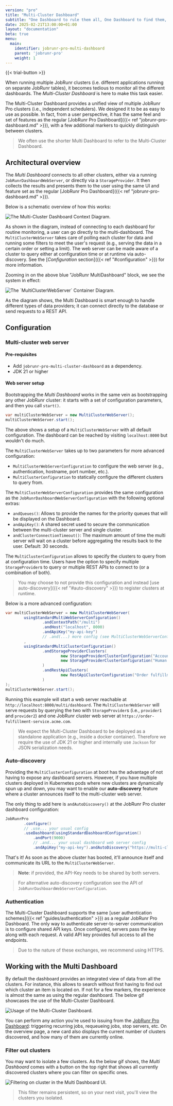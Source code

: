 ```yaml
---
version: "pro"
title: "Multi-Cluster Dashboard"
subtitle: "One Dashboard to rule them all, One Dashboard to find them, One Dashboard to bring them all and from the database bind them."
date: 2025-02-21T13:00:00+01:00
layout: "documentation"
beta: true
menu: 
  main: 
    identifier: jobrunr-pro-multi-dashboard
    parent: 'jobrunr-pro'
    weight: 1
---
```


{{< trial-button >}}

When running multiple JobRunr clusters (i.e. different applications running on separate JobRunr tables), it becomes tedious to monitor all the different  dashboards. The _Multi-Cluster Dashboard_ is here to make this task easier. 

The Multi-Cluster Dashboard provides a unified view of multiple JobRunr Pro clusters (i.e., independent schedulers). We designed it to be as easy to use as possible. In fact, from a user perspective, it has the same feel and set of features as the regular [JobRunr Pro Dashboard]({{< ref "jobrunr-pro-dashboard.md" >}}), with a few additional markers to quickly distinguish between clusters.

<!-- Monitoring multiple instances can get tiresome when running a lot of different JobRunr clusters, all running their own jobs, for instance when deploying multiple single-tenant SaaS applications. With the _Multi Dashboard_, your one-stop job shop, you can **monitor the health of all clusters at once** within one dashboard server. -->

> We often use the shorter Multi Dashboard to refer to the Multi-Cluster Dashboard.

## Architectural overview

The _Multi Dashboard_ connects to all other clusters, either via a running `JobRunrDashboardWebServer`, or directly via a `StorageProvider`. It then collects the results and presents them to the user using the same UI and feature set as the regular [JobRunr Pro Dashboard]({{< ref "jobrunr-pro-dashboard.md" >}}).

Below is a schematic overview of how this works:

![](/documentation/multi-dashboard-context.png "The Multi-Cluster Dashboard Context Diagram.")

As shown in the diagram, instead of connecting to each dashboard for routine monitoring, a user can go directly to the multi-dashboard. The `MultiClusterWebServer` takes care of polling each cluster for data and running some filters to meet the user's request (e.g., serving the data in a certain order or setting a limit). The web server can be made aware of a cluster to query either at configuration time or at runtime via auto-discovery. See the [_Configuration_ section]({{< ref "#configuration" >}}) for more information.

Zooming in on the above blue "JobRunr MultiDashboard" block, we see the system in effect:

![](/documentation/multi-dashboard-container.png "The `MultiClusterWebServer` Container Diagram.")

As the diagram shows, the Multi Dashboard is smart enough to handle different types of data providers; it can connect directly to the database or send requests to a REST API.

## Configuration

### Multi-cluster web server

#### Pre-requisites
* Add `jobrunr-pro-multi-cluster-dashboard` as a dependency.
* JDK 21 or higher

#### Web server setup

Bootstrapping the _Multi Dashboard_ works in the same vein as bootstrapping any other JobRunr cluster: it starts with a set of configuration parameters, and then you call `start()`.

```java
var multiClusterWebServer = new MultiClusterWebServer();
multiClusterWebServer.start();
```

The above shows a setup of a `MultiClusterWebServer` with all default configuration. The dashboard can be reached by visiting `localhost:8000` but wouldn't do much.

The `MultiClusterWebServer` takes up to two parameters for more advanced configuration:
* `MultiClusterWebServerConfiguration` to configure the web server (e.g., authentication, hostname, port number, etc.).
* `MultiClusterConfiguration` to statically configure the different clusters to query from.

The `MultiClusterWebServerConfiguration` provides the same configuration as the `JobRunrDashboardWebServerConfiguration` with the following optional extras:

- `andQueues()`: Allows to provide the names for the priority queues that will be displayed on the Dashboard.
- `andApiKey()`: A shared secret used to secure the communication between the multi-cluster server and single cluster. 
- `andClusterConnectionTimeout()`: The maximum amount of time the multi server will wait on a cluster before aggregating the results back to the user. Default: 30 seconds.

The `MultiClusterConfiguration` allows to specify the clusters to query from at configuration time. Users have the option to specify multiple `StorageProvider`s to query or multiple REST APIs to connect to (or a combination of both).

> You may choose to not provide this configuration and instead [use auto-discovery]({{< ref "#auto-discovery" >}}) to register clusters at runtime.

Below is a more advanced configuration:

```java
var multiClusterWebServer = new MultiClusterWebServer(
        usingStandardMultiWebServerConfiguration()
                .andContextPath("/multi")
                .andHost("localhost", 8000)
                .andApiKey("my-api-key")
                // .and(...) more config (see MultiClusterWebServerConfiguration's API)
        ,
        usingStandardMultiClusterConfiguration()
                .andStorageProviderClusters(
                        new StorageProviderClusterConfiguration("Accounting", provider1),
                        new StorageProviderClusterConfiguration("Human Resources", provider2)
                )
                .andRestApiClusters(
                        new RestApiClusterConfiguration("Order fulfillment", "https://order-fulfillment-service.acme.com")
                )
);
multiClusterWebServer.start();
```

Running this example will start a web server reachable at `http://localhost:8000/multi/dashboard`. The `MultiClusterWebServer` will serve requests by querying the two with `StorageProvider`s (i.e., `provider1` and `provider2`) and one JobRunr cluster web server at `https://order-fulfillment-service.acme.com`.

> We expect the Multi-Cluster Dashboard to be deployed as a standalone application (e.g., inside a docker container). Therefore we require the use of JDK 21 or higher and internally use `Jackson` for JSON serialization needs.

### Auto-discovery

Providing the `MultiClusterConfiguration` at boot has the advantage of not having to expose any dashboard servers. However, if you have multiple clusters deployed in Kubernetes pods where new clusters are dynamically spun up and down, you may want to enable our **auto-discovery** feature where a cluster announces itself to the multi-cluster web server.

The only thing to add here is `andAutoDiscovery()` at the JobRunr Pro cluster dashboard configuration:

```java
JobRunrPro
        .configure()
        // .use... your usual config
        .useDashboard(usingStandardDashboardConfiguration()
            .andPort(9000)
            // .and... your usual dashboard web server config
            .andApiKey("my-api-key").andAutoDiscovery("https://multi-cluster.acme.com/multi", "Order fulfillment service")
```

That's it! As soon as the above cluster has booted, it'll announce itself and communicate its URL to the `MultiClusterWebServer`.

> **Note**: if provided, the API-Key needs to be shared by both servers.

> For alternative auto-discovery configuration see the API of `JobRunrDashboardWebServerConfiguration`.


### Authentication

The Multi-Cluster Dashboard supports the same [user authentication schemes]({{< ref "guides/authentication" >}}) as a regular JobRunr Pro Dashboard. The only way to authenticate server-to-server communication is to configure shared API keys. Once configured, servers pass the key along with each request. A valid API key provides full access to all the endpoints.

> Due to the nature of these exchanges, we recommend using HTTPS.

## Working with the Multi Dashboard

By default the dashboard provides an integrated view of data from all the clusters. For instance, this allows to search without first having to find out which cluster an item is located on. If not for a few markers, the experience is almost the same as using the regular dashboard. The below gif showcases the use of the Multi-Cluster Dashboard.

![](/documentation/multi-cluster-dashboard.gif "Usage of the Multi-Cluster Dashboard.")

You can perform any action you're used to issuing from the [JobRunr Pro Dashboard](/en/documentation/pro/jobrunr-pro-dashboard): triggering recurring jobs, requeueing jobs, stop servers, etc. On the overview page, a new card also displays the current number of clusters discovered, and how many of them are currently online.

### Filter out clusters

You may want to isolate a few clusters. As the below gif shows, the _Multi Dashboard_ comes with a button on the top right that shows all currently discovered clusters where you can filter on specific ones. 

![](/documentation/multi-cluster-dashboard-filter.gif "Filtering on cluster in the Multi Dashboard UI.")

> This filter remains persistent, so on your next visit, you'll view the clusters you isolated.
